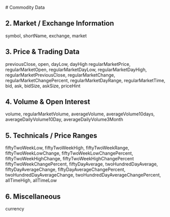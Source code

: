# Commodity Data

## 2. Market / Exchange Information
symbol, shortName, exchange, market

## 3. Price & Trading Data
previousClose, open, dayLow, dayHigh regularMarketPrice, regularMarketOpen, regularMarketDayLow, regularMarketDayHigh, regularMarketPreviousClose,
regularMarketChange, regularMarketChangePercent, regularMarketDayRange, 
regularMarketTime, bid, ask, bidSize, askSize, priceHint

## 4. Volume & Open Interest
volume, regularMarketVolume, averageVolume, averageVolume10days, averageDailyVolume10Day, averageDailyVolume3Month

## 5. Technicals / Price Ranges
fiftyTwoWeekLow, fiftyTwoWeekHigh, fiftyTwoWeekRange, fiftyTwoWeekLowChange, fiftyTwoWeekLowChangePercent, fiftyTwoWeekHighChange, fiftyTwoWeekHighChangePercent
fiftyTwoWeekChangePercent, fiftyDayAverage, twoHundredDayAverage, fiftyDayAverageChange, fiftyDayAverageChangePercent, twoHundredDayAverageChange, twoHundredDayAverageChangePercent, allTimeHigh, allTimeLow

## 6. Miscellaneous
currency